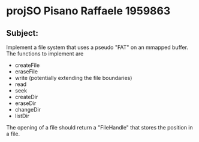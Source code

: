 # projSO Pisano Raffaele 1959863

## Subject:
Implement a file system that uses a pseudo "FAT" on an mmapped buffer.
The functions to implement are

   - createFile
   - eraseFile
   - write (potentially extending the file boundaries)
   - read
   - seek
   - createDir
   - eraseDir
   - changeDir
   - listDir

   The opening of a file should return a "FileHandle" that stores the position in a file.

